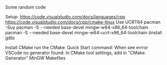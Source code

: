 Some random code

Setup:
https://code.visualstudio.com/docs/languages/cpp
https://code.visualstudio.com/docs/cpp/cmake-linux
Use UCRT64
pacman -Suy
pacman -S --needed base-devel mingw-w64-x86_64-toolchain
pacman -S --needed base-devel mingw-w64-ucrt-x86_64-toolchain (install gdb)

Install CMake
run the CMake: Quick Start command:
When see errror VSCode no generator found:
In CMake tool settings, add in "CMake: Generator"
MinGW Makefiles
